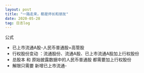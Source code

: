 ```yaml
---
layout: post
title: "一路走来，都是师长和朋友"
date: 2020-05-28
tag: 日志log
---
```








公式

- 已上市流通A股-人民币普通股=高管股
- 行权股份变动  ：流通股份、流通A股、已上市流通A股加上行权股份
- 总股本 和 原始披露数据中的人民币普通股    都需要加上行权股份
- 解限只需要   新增已上市流通- 

